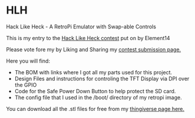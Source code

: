 # HLH
Hack Like Heck - A RetroPi Emulator with Swap-able Controls

This is my entry to the <a href="https://www.element14.com/community/docs/DOC-88919/l/hack-like-heck-andy-g">Hack Like Heck contest</a> put on by Element14 

Please vote fore my by Liking and Sharing my <a href="https://www.element14.com/community/docs/DOC-89147/l/hack-like-heck-andy-goodenberger-portable-emulator-with-swappable-controls">contest submission page.</a>  

Here you will find:
* The BOM with links where I got all my parts used for this project.
* Design Files and instructions for controling the TFT Display via DPI over the GPIO
* Code for the Safe Power Down Button to help protect the SD card.
* The config file that I used in the /boot/ directory of my retropi image.

You can download all the .stl files for free from my <a href="https://www.thingiverse.com/thing:2847502">thingiverse page here.</a>
